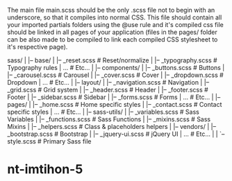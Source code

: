 The main file main.scss should be the only .scss file not to begin with an underscore, so that it compiles into normal CSS. This file should contain all your imported partials folders using the @use rule and it's compiled css file should be linked in all pages of your application (files in the pages/ folder can be also made to be compiled to link each compiled CSS stylesheet to it's respective page).

sass/
|
|– base/
| |– \_reset.scss # Reset/normalize
| |– \_typography.scss # Typography rules
| ... # Etc…
|
|– components/
| |– \_buttons.scss # Buttons
| |– \_carousel.scss # Carousel
| |– \_cover.scss # Cover
| |– \_dropdown.scss # Dropdown
| ... # Etc…
|
|– layout/
| |– \_navigation.scss # Navigation
| |– \_grid.scss # Grid system
| |– \_header.scss # Header
| |– \_footer.scss # Footer
| |– \_sidebar.scss # Sidebar
| |– \_forms.scss # Forms
| ... # Etc…
|
|– pages/
| |– \_home.scss # Home specific styles
| |– \_contact.scss # Contact specific styles
| ... # Etc…
|
|– sass-utils/
| |– \_variables.scss # Sass Variables
| |– \_functions.scss # Sass Functions
| |– \_mixins.scss # Sass Mixins
| |– \_helpers.scss # Class & placeholders helpers
|
|– vendors/
| |– \_bootstrap.scss # Bootstrap
| |– \_jquery-ui.scss # jQuery UI
| ... # Etc…
|
|
`– style.scss # Primary Sass file
# nt-imtihon-5
